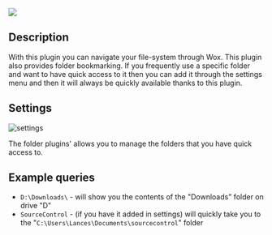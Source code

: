 ![](http://imgur.com/834rJXR.png)

## Description

With this plugin you can navigate your file-system through Wox. 
This plugin also provides folder bookmarking. If you frequently use a specific folder and want to have quick access to it then you can add it through the settings menu and then it will always be quickly available thanks to this plugin.


## Settings

![settings](http://imgur.com/BlfGC3I.png)

The folder plugins' allows you to manage the folders that you have quick access to. 

## Example queries

- `D:\Downloads\` - will show you the contents of the "Downloads" folder on drive "D"
- `SourceControl` - (if you have it added in settings) will quickly take you to the "`C:\Users\Lances\Documents\sourcecontrol`" folder